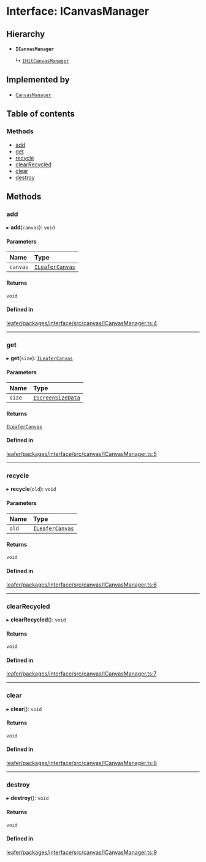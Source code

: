 # Interface: ICanvasManager

## Hierarchy

- **`ICanvasManager`**

  ↳ [`IHitCanvasManager`](IHitCanvasManager.md)

## Implemented by

- [`CanvasManager`](../classes/CanvasManager.md)

## Table of contents

### Methods

- [add](ICanvasManager.md#add)
- [get](ICanvasManager.md#get)
- [recycle](ICanvasManager.md#recycle)
- [clearRecycled](ICanvasManager.md#clearrecycled)
- [clear](ICanvasManager.md#clear)
- [destroy](ICanvasManager.md#destroy)

## Methods

### add

▸ **add**(`canvas`): `void`

#### Parameters

| Name | Type |
| :------ | :------ |
| `canvas` | [`ILeaferCanvas`](ILeaferCanvas.md) |

#### Returns

`void`

#### Defined in

[leafer/packages/interface/src/canvas/ICanvasManager.ts:4](https://github.com/leaferjs/leafer/blob/27a24ec/packages/interface/src/canvas/ICanvasManager.ts#L4)

___

### get

▸ **get**(`size`): [`ILeaferCanvas`](ILeaferCanvas.md)

#### Parameters

| Name | Type |
| :------ | :------ |
| `size` | [`IScreenSizeData`](IScreenSizeData.md) |

#### Returns

[`ILeaferCanvas`](ILeaferCanvas.md)

#### Defined in

[leafer/packages/interface/src/canvas/ICanvasManager.ts:5](https://github.com/leaferjs/leafer/blob/27a24ec/packages/interface/src/canvas/ICanvasManager.ts#L5)

___

### recycle

▸ **recycle**(`old`): `void`

#### Parameters

| Name | Type |
| :------ | :------ |
| `old` | [`ILeaferCanvas`](ILeaferCanvas.md) |

#### Returns

`void`

#### Defined in

[leafer/packages/interface/src/canvas/ICanvasManager.ts:6](https://github.com/leaferjs/leafer/blob/27a24ec/packages/interface/src/canvas/ICanvasManager.ts#L6)

___

### clearRecycled

▸ **clearRecycled**(): `void`

#### Returns

`void`

#### Defined in

[leafer/packages/interface/src/canvas/ICanvasManager.ts:7](https://github.com/leaferjs/leafer/blob/27a24ec/packages/interface/src/canvas/ICanvasManager.ts#L7)

___

### clear

▸ **clear**(): `void`

#### Returns

`void`

#### Defined in

[leafer/packages/interface/src/canvas/ICanvasManager.ts:8](https://github.com/leaferjs/leafer/blob/27a24ec/packages/interface/src/canvas/ICanvasManager.ts#L8)

___

### destroy

▸ **destroy**(): `void`

#### Returns

`void`

#### Defined in

[leafer/packages/interface/src/canvas/ICanvasManager.ts:9](https://github.com/leaferjs/leafer/blob/27a24ec/packages/interface/src/canvas/ICanvasManager.ts#L9)

